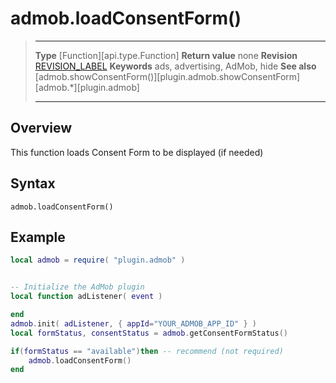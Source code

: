 # admob.loadConsentForm()

> --------------------- ------------------------------------------------------------------------------------------
> __Type__              [Function][api.type.Function]
> __Return value__      none
> __Revision__          [REVISION_LABEL](REVISION_URL)
> __Keywords__          ads, advertising, AdMob, hide
> __See also__          [admob.showConsentForm()][plugin.admob.showConsentForm]
>						[admob.*][plugin.admob]
> --------------------- ------------------------------------------------------------------------------------------


## Overview

This function loads Consent Form to be displayed (if needed)


## Syntax

	admob.loadConsentForm()



## Example

``````lua
local admob = require( "plugin.admob" )


-- Initialize the AdMob plugin
local function adListener( event )

end
admob.init( adListener, { appId="YOUR_ADMOB_APP_ID" } )
local formStatus, consentStatus = admob.getConsentFormStatus()

if(formStatus == "available")then -- recommend (not required)
	admob.loadConsentForm()
end
``````
